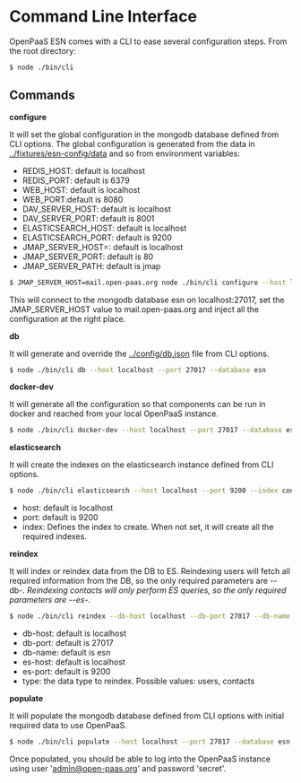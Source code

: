 # Command Line Interface

OpenPaaS ESN comes with a CLI to ease several configuration steps. From the root directory:

```bash
$ node ./bin/cli
```

## Commands

**configure**

It will set the global configuration in the mongodb database defined from CLI options.
The global configuration is generated from the data in [../fixtures/esn-config/data](../fixtures/esn-config/data) and so from environment variables:

- REDIS_HOST: default is localhost
- REDIS_PORT: default is 6379
- WEB_HOST: default is localhost
- WEB_PORT:default is 8080
- DAV_SERVER_HOST: default is localhost
- DAV_SERVER_PORT: default is 8001
- ELASTICSEARCH_HOST: default is localhost
- ELASTICSEARCH_PORT: default is 9200
- JMAP_SERVER_HOST=: default is localhost 
- JMAP_SERVER_PORT: default is 80
- JMAP_SERVER_PATH: default is jmap

```bash
$ JMAP_SERVER_HOST=mail.open-paas.org node ./bin/cli configure --host localhost --port 27017 --database esn
```

This will connect to the mongodb database esn on localhost:27017, set the JMAP_SERVER_HOST value to mail.open-paas.org and inject all the configuration at the right place. 

**db**

It will generate and override the [../config/db.json](../config/db.json) file from CLI options.

```bash
$ node ./bin/cli db --host localhost --port 27017 --database esn
```

**docker-dev**

It will generate all the configuration so that components can be run in docker and reached from your local OpenPaaS instance.

```bash
$ node ./bin/cli docker-dev --host localhost --port 27017 --database esn
```

**elasticsearch**

It will create the indexes on the elasticsearch instance defined from CLI options.

```bash
$ node ./bin/cli elasticsearch --host localhost --port 9200 --index contacts
```

- host: default is localhost
- port: default is 9200
- index: Defines the index to create. When not set, it will create all the required indexes.

**reindex**

It will index or reindex data from the DB to ES.
Reindexing users will fetch all required information from the DB, so the only required parameters are --db-*.
Reindexing contacts will only perform ES queries, so the only required parameters are --es-*.

```bash
$ node ./bin/cli reindex --db-host localhost --db-port 27017 --db-name esn --type users
```

- db-host: default is localhost
- db-port: default is 27017
- db-name: default is esn
- es-host: default is localhost
- es-port: default is 9200
- type: the data type to reindex. Possible values: users, contacts

**populate**

It will populate the mongodb database defined from CLI options with initial required data to use OpenPaaS.

```bash
$ node ./bin/cli populate --host localhost --port 27017 --database esn
```

Once populated, you should be able to log into the OpenPaaS instance using user 'admin@open-paas.org' and password 'secret'.
